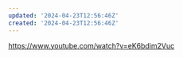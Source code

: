 ```yaml
---
updated: '2024-04-23T12:56:46Z'
created: '2024-04-23T12:56:46Z'
---
```

https://www.youtube.com/watch?v=eK6bdim2Vuc